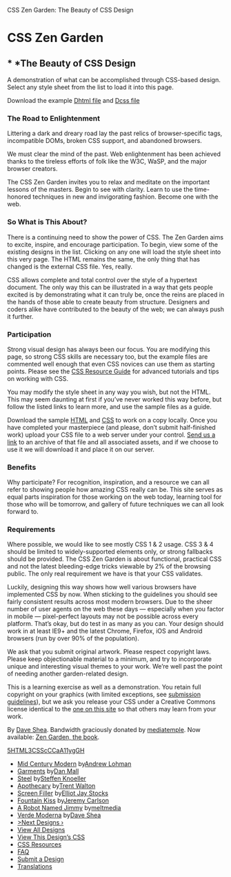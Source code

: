 CSS Zen Garden: The Beauty of CSS Design

# CSS Zen Garden

## *  *The Beauty of CSS Design

A demonstration of what can be accomplished through CSS-based design. Select any style sheet from the list to load it into this page.

Download the example [Dhtml file](http://www.csszengarden.com/examples/index) and [Dcss file](http://www.csszengarden.com/examples/style.css)

### The Road to Enlightenment

Littering a dark and dreary road lay the past relics of browser-specific tags, incompatible DOMs, broken CSS support, and abandoned browsers.

We must clear the mind of the past. Web enlightenment has been achieved thanks to the tireless efforts of folk like the W3C, WaSP, and the major browser creators.

The CSS Zen Garden invites you to relax and meditate on the important lessons of the masters. Begin to see with clarity. Learn to use the time-honored techniques in new and invigorating fashion. Become one with the web.

### So What is This About?

There is a continuing need to show the power of CSS. The Zen Garden aims to excite, inspire, and encourage participation. To begin, view some of the existing designs in the list. Clicking on any one will load the style sheet into this very page. The HTML remains the same, the only thing that has changed is the external CSS file. Yes, really.

CSS allows complete and total control over the style of a hypertext document. The only way this can be illustrated in a way that gets people excited is by demonstrating what it can truly be, once the reins are placed in the hands of those able to create beauty from structure. Designers and coders alike have contributed to the beauty of the web; we can always push it further.

### Participation

Strong visual design has always been our focus. You are modifying this page, so strong CSS skills are necessary too, but the example files are commented well enough that even CSS novices can use them as starting points. Please see the [CSS Resource Guide](http://www.mezzoblue.com/zengarden/resources/) for advanced tutorials and tips on working with CSS.

You may modify the style sheet in any way you wish, but not the HTML. This may seem daunting at first if you’ve never worked this way before, but follow the listed links to learn more, and use the sample files as a guide.

Download the sample [HTML](http://www.csszengarden.com/examples/index) and [CSS](http://www.csszengarden.com/examples/style.css) to work on a copy locally. Once you have completed your masterpiece (and please, don’t submit half-finished work) upload your CSS file to a web server under your control. [Send us a link](http://www.mezzoblue.com/zengarden/submit/) to an archive of that file and all associated assets, and if we choose to use it we will download it and place it on our server.

### Benefits

Why participate? For recognition, inspiration, and a resource we can all refer to showing people how amazing CSS really can be. This site serves as equal parts inspiration for those working on the web today, learning tool for those who will be tomorrow, and gallery of future techniques we can all look forward to.

### Requirements

Where possible, we would like to see mostly CSS 1 & 2 usage. CSS 3 & 4 should be limited to widely-supported elements only, or strong fallbacks should be provided. The CSS Zen Garden is about functional, practical CSS and not the latest bleeding-edge tricks viewable by 2% of the browsing public. The only real requirement we have is that your CSS validates.

Luckily, designing this way shows how well various browsers have implemented CSS by now. When sticking to the guidelines you should see fairly consistent results across most modern browsers. Due to the sheer number of user agents on the web these days — especially when you factor in mobile — pixel-perfect layouts may not be possible across every platform. That’s okay, but do test in as many as you can. Your design should work in at least IE9+ and the latest Chrome, Firefox, iOS and Android browsers (run by over 90% of the population).

We ask that you submit original artwork. Please respect copyright laws. Please keep objectionable material to a minimum, and try to incorporate unique and interesting visual themes to your work. We’re well past the point of needing another garden-related design.

This is a learning exercise as well as a demonstration. You retain full copyright on your graphics (with limited exceptions, see [submission guidelines](http://www.mezzoblue.com/zengarden/submit/guidelines/)), but we ask you release your CSS under a Creative Commons license identical to the [one on this site](http://creativecommons.org/licenses/by-nc-sa/3.0/) so that others may learn from your work.

By [Dave Shea](http://www.mezzoblue.com/). Bandwidth graciously donated by [mediatemple](http://www.mediatemple.net/). Now available: [Zen Garden, the book](http://www.amazon.com/exec/obidos/ASIN/0321303474/mezzoblue-20/).

[5HTML](http://validator.w3.org/check/referer)[3CSS](http://jigsaw.w3.org/css-validator/check/referer)[cCC](http://creativecommons.org/licenses/by-nc-sa/3.0/)[aA11y](http://mezzoblue.com/zengarden/faq/#aaa)[gGH](https://github.com/mezzoblue/csszengarden.com)

- [Mid Century Modern](http://www.csszengarden.com/221/) by[Andrew Lohman](http://andrewlohman.com/)
- [Garments](http://www.csszengarden.com/220/) by[Dan Mall](http://danielmall.com/)
- [Steel](http://www.csszengarden.com/219/) by[Steffen Knoeller](http://steffen-knoeller.de/)
- [Apothecary](http://www.csszengarden.com/218/) by[Trent Walton](http://trentwalton.com/)
- [Screen Filler](http://www.csszengarden.com/217/) by[Elliot Jay Stocks](http://elliotjaystocks.com/)
- [Fountain Kiss](http://www.csszengarden.com/216/) by[Jeremy Carlson](http://jeremycarlson.com/)
- [A Robot Named Jimmy](http://www.csszengarden.com/215/) by[meltmedia](http://meltmedia.com/)
- [Verde Moderna](http://www.csszengarden.com/214/) by[Dave Shea](http://www.mezzoblue.com/)
- [>Next Designs ›](http://www.csszengarden.com/214/page1)
- [View All Designs](http://www.mezzoblue.com/zengarden/alldesigns/)
- [View This Design’s CSS](http://www.csszengarden.com/214/214.css)
- [CSS Resources](http://www.mezzoblue.com/zengarden/resources/)
- [FAQ](http://www.mezzoblue.com/zengarden/faq/)
- [Submit a Design](http://www.mezzoblue.com/zengarden/submit/)
- [Translations](http://www.mezzoblue.com/zengarden/translations/)